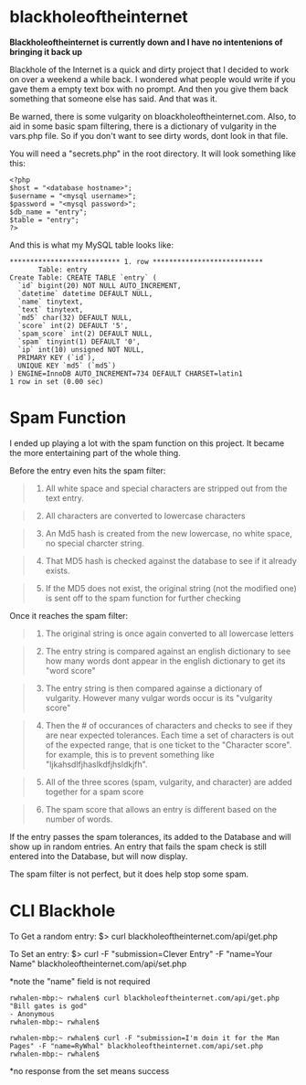 blackholeoftheinternet
======================

**Blackholeoftheinternet is currently down and I have no intentenions of bringing it back up**



Blackhole of the Internet is a quick and dirty project that I decided to work on over a weekend a while back. I wondered what people would write if you gave them a empty text box with no prompt. And then you give them back something that someone else has said. And that was it.

Be warned, there is some vulgarity on bloackholeoftheinternet.com. Also, to aid in some basic spam filtering, there is a dictionary of vulgarity in the vars.php file. So if you don't want to see dirty words, dont look in that file.


You will need a "secrets.php" in the root directory. It will look something like this:
```
<?php
$host = "<database hostname>";
$username = "<mysql username>";
$password = "<mysql password>";
$db_name = "entry";
$table = "entry";
?>
```

And this is what my MySQL table looks like:
```
*************************** 1. row ***************************
       Table: entry
Create Table: CREATE TABLE `entry` (
  `id` bigint(20) NOT NULL AUTO_INCREMENT,
  `datetime` datetime DEFAULT NULL,
  `name` tinytext,
  `text` tinytext,
  `md5` char(32) DEFAULT NULL,
  `score` int(2) DEFAULT '5',
  `spam_score` int(2) DEFAULT NULL,
  `spam` tinyint(1) DEFAULT '0',
  `ip` int(10) unsigned NOT NULL,
  PRIMARY KEY (`id`),
  UNIQUE KEY `md5` (`md5`)
) ENGINE=InnoDB AUTO_INCREMENT=734 DEFAULT CHARSET=latin1
1 row in set (0.00 sec)
```

Spam Function
=============
I ended up playing a lot with the spam function on this project. It became the more entertaining part of the whole thing.

Before the entry even hits the spam filter:

>1) All white space and special characters are stripped out from the text entry.

>2) All characters are converted to lowercase characters

>3) An Md5 hash is created from the new lowercase, no white space, no special charcter string.

>4) That MD5 hash is checked against the database to see if it already exists.

>5) If the MD5 does not exist, the original string (not the modified one) is sent off to the spam function for further checking

Once it reaches the spam filter:

>1) The original string is once again converted to all lowercase letters

>2) The entry string is compared against an english dictionary to see how many words dont appear in the english dictionary to get its "word score"

>3) The entry string is then compared againse a dictionary of vulgarity. However many vulgar words occur is its "vulgarity score"

>4) Then the # of occurances of characters and checks to see if they are near expected tolerances. Each time a set of characters is out of the expected range, that is one ticket to the "Character score". for example, this is to prevent something like "ljkahsdlfjhaslkdfjhsldkjfh".

>5) All of the three scores (spam, vulgarity, and character) are added together for a spam score

>6) The spam score that allows an entry is different based on the number of words.

If the entry passes the spam tolerances, its added to the Database and will show up in random entries. An entry that fails the spam check is still entered into the Database, but will now display.


The spam filter is not perfect, but it does help stop some spam.

CLI Blackhole
=============

To Get a random entry:
$> curl blackholeoftheinternet.com/api/get.php

To Set an entry:
$> curl -F "submission=Clever Entry" -F "name=Your Name" blackholeoftheinternet.com/api/set.php

*note the "name" field is not required
```
rwhalen-mbp:~ rwhalen$ curl blackholeoftheinternet.com/api/get.php
"Bill gates is god"
- Anonymous
rwhalen-mbp:~ rwhalen$
```

```
rwhalen-mbp:~ rwhalen$ curl -F "submission=I'm doin it for the Man Pages" -F "name=RyWhal" blackholeoftheinternet.com/api/set.php
rwhalen-mbp:~ rwhalen$
```
*no response from the set means success



